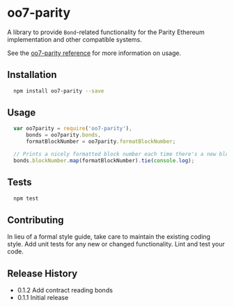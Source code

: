 oo7-parity
=========

A library to provide `Bond`-related functionality for the Parity Ethereum
implementation and other compatible systems.

See the [oo7-parity reference](https://github.com/paritytech/parity/wiki/oo7-Parity-Reference)
for more information on usage.

## Installation

```sh
  npm install oo7-parity --save
```

## Usage

```javascript
  var oo7parity = require('oo7-parity'),
      bonds = oo7parity.bonds,
	  formatBlockNumber = oo7parity.formatBlockNumber;

  // Prints a nicely formatted block number each time there's a new block.
  bonds.blockNumber.map(formatBlockNumber).tie(console.log);
```

## Tests

```sh
  npm test
```

## Contributing

In lieu of a formal style guide, take care to maintain the existing coding style.
Add unit tests for any new or changed functionality. Lint and test your code.

## Release History

* 0.1.2 Add contract reading bonds
* 0.1.1 Initial release
